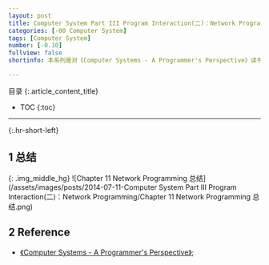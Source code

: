 ```yaml
---
layout: post
title: Computer System Part III Program Interaction(二)：Network Programming
categories: [-00 Computer System]
tags: [Computer System]
number: [-0.10]
fullview: false
shortinfo: 本系列是对《Computer Systems - A Programmer's Perspective》读书总结，作为计算机科学其他课程的基础。本文是第2篇笔记-《Network Programming》。

---
```

目录
{:.article_content_title}


* TOC
{:toc}

---
{:.hr-short-left}

## 1 总结 ##

{: .img_middle_hg}
![Chapter 11 Network Programming 总结](/assets/images/posts/2014-07-11-Computer System Part III Program Interaction(二)：Network Programming/Chapter 11 Network Programming 总结.png)


## 2 Reference ##

- [《Computer Systems - A Programmer's Perspective》](https://www.amazon.com/Computer-Systems-Programmers-Perspective-2nd/dp/0136108040);





